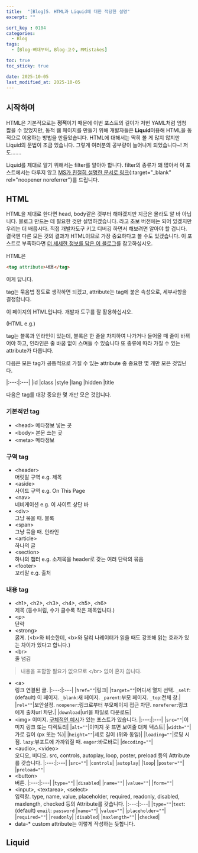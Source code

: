 ```yaml
---
title:  "[Blog]5. HTML과 Liquid에 대한 적당한 설명"
excerpt: ""

sort_key : 0104
categories:
  - Blog
tags:
  - [Blog-뼈대부터, Blog-고수, MMistakes]

toc: true
toc_sticky: true

date: 2025-10-05
last_modified_at: 2025-10-05
---
```


## 시작하며
HTML은 기본적으로는 **정적**이기 때문에 이번 포스트의 길이가 저번 YAML처럼 엄청 짧을 수 있었지만, 동적 웹 페이지를 만들기 위해 개발자들은 **Liquid**이용해 HTML을 동적으로 이용하는 방법을 만들었습니다. HTML에 대해서는 딱히 볼 게 많지 않지만 Liquid의 문법이 조금 있습니다. 그렇게 여러분의 공부량이 늘어나게 되었습니다~! 저도.......

Liquid를 제대로 알기 위해서는 filter를 알아야 합니다. filter의 종류가 꽤 많아서 이 포스트에서는 다루지 않고 [MS가 친절히 설명한 문서로 링크](https://learn.microsoft.com/en-us/power-pages/configure/liquid/liquid-filters){:target="_blank" rel="noopener noreferrer"}를 드립니다.

## HTML
HTML을 제대로 한다면 head, body같은 것부터 해야겠지만 지금은 몰라도 알 바 아닙니다. 블로그 만드는 데 필요한 것만 설명하곘습니다.
라고 초보 버전에는 되어 있겠지만 우리는 더 배웁시다. 직접 개발자도구 키고 디버깅 하면서 해보려면 알아야 할 겁니다. 결국엔 다른 모든 것의 결과가 HTML이므로 가장 중요하다고 볼 수도 있겠습니다. 이 포스트로 부족하다면 [더 세세한 정보를 담은 이 블로그]()를 참고하십시오.

HTML은
```html
<tag attribute>내용</tag>
```
이게 답니다.

tag는 묶음법 정도로 생각하면 되겠고, attribute는 tag에 붙은 속성으로, 세부사항을 결정합니다.

이 페이지의 HTML입니다. 개발자 도구를 잘 활용하십시오.

(HTML e.g.)

tag는 블록과 인라인이 있는데, 블록은 한 줄을 차지하여 나가거나 들어올 때 줄이 바뀌어야 하고, 인라인은 줄 바꿈 없이 스며들 수 있습니다 또 종류에 따라 가질 수 있는 attribute가 다릅니다.

다음은 모든 tag가 공통적으로 가질 수 있는 attribute 중 중요한 몇 개만 모은 것입닌다.

|:---:|:---|
|id
|class
|style
|lang
|hidden
|title

다음은 tag를 대강 중요한 몇 개만 모은 것입니다. 

### 기본적인 tag
- &lt;head&gt;
  메타정보 넣는 곳
- &lt;body&gt;
  본문 쓰는 곳
- &lt;meta&gt;
  메타정보

### 구역 tag
- &lt;header&gt;  
  머릿말 구역 e.g. 제목
- &lt;aside&gt;  
  사이드 구역 e.g. On This Page
- &lt;nav&gt;  
  네비게이션 e.g. 이 사이트 상단 바
- &lt;div&gt;  
  그냥 묶을 때. 블록
- &lt;span&gt;  
  그냥 묶을 때. 인라인
- &lt;article&gt;  
  하나의 글
- &lt;section&gt;  
  하나의 챕터 e.g. 소제목을 header로 갖는 여러 단락의 묶음
- &lt;footer&gt;  
  꼬리말 e.g. 출처

### 내용 tag
- &lt;h1&gt;, &lt;h2&gt;, &lt;h3&gt;, &lt;h4&gt;, &lt;h5&gt;, &lt;h6&gt;  
제목 (등수처럼, 수가 클수록 작은 제목입니다.)
- &lt;p&gt;  
단락
- &lt;strong&gt;  
굵게. (&lt;b&gt;와 비슷한데, &lt;b&gt;와 달리 나레이터가 읽을 때도 강조해 읽는 효과가 있는 차이가 있다고 합니다.)
- &lt;br&gt;  
줄 넘김
>내용을 포함할 필요가 없으므로 &lt;/br&gt; 없이 혼자 씁니다.
- &lt;a&gt;  
  링크 연결된 글.
  |:---:|:---|
  |`href=""`|링크|
  |`target=""`|어디서 열지 선택. `_self`:(default) 이 페이지. `_blank`:새 페이지. `_parent`:부모 페이지. `_top`:전체 창.|
  |`rel=""`|보안설정. `noopener`:링크로부터 부모페이지 접근 차단. `noreferer`:링크에게 출처url 차단.|
  |`download`|url을 파일로 다운로드|
- &lt;img&gt;
  이미지. [구체적인 예시]()가 있는 포스트가 있습니다.
  |:---:|:---|
  |`src=""`|이미지 링크 또는 디렉토리|
  |`alt=""`|이미지 못 뜨면 보여줄 대체 텍스트|
  |`width=""`|가로 길이 (px 또는 %)|
  |`height=""`|세로 길이 (위와 동일)|
  |`loading=""`|로딩 시점. `lazy`:뷰포트에 가까워질 때. `eager`:바로바로|
  |`decoding=""`|
- &lt;audio&gt;, &lt;video&gt;  
오디오, 비디오. src, controls, autoplay, loop, poster, preload 등의 Attribute를 갖습니다.
  |:---:|:---|
  |`src=""`|
  |`controls`|
  |`autoplay`|
  |`loop`|
  |`poster=""`|
  |`preload=""`|
- &lt;button&gt;  
버튼. 
  |:---:|:---|
  |`type=""`|
  |`disabled`|
  |`name=""`|
  |`value=""`|
  |`form=""`|
- &lt;input&gt;, &lt;textarea&gt;, &lt;select&gt;  
입력창. type, name, value, placeholder, required, readonly, disabled, maxlength, checked 등의 Attribute를 갖습니다.
  |:---:|:---|
  |`type=""`|`text`:(default) `email`: `password`
  |`name=""`|
  |`value=""`|
  |`placeholder=""`|
  |`required=""`|
  |`readonly`|
  |`disabled`|
  |`maxlength=""`|
  |`checked`|
- data-*
custom attribute는 이렇게 작성하는 듯합니다.

## Liquid
